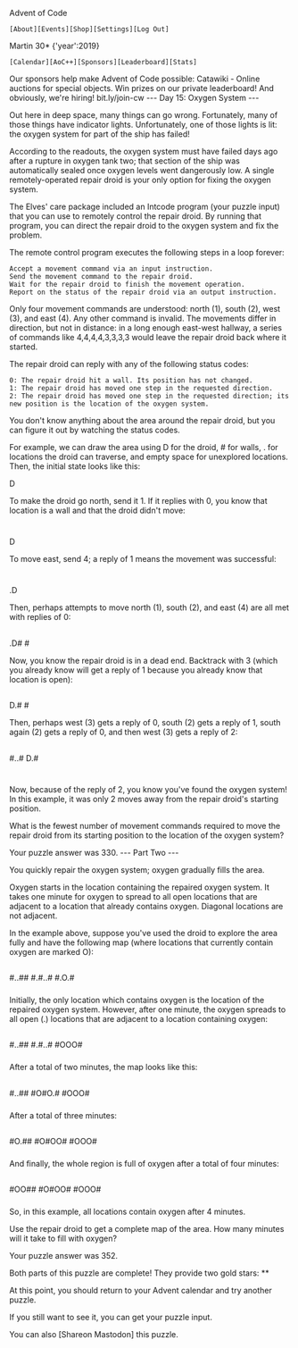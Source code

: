 
Advent of Code

    [About][Events][Shop][Settings][Log Out]

Martin 30*
 {'year':2019}

    [Calendar][AoC++][Sponsors][Leaderboard][Stats]

Our sponsors help make Advent of Code possible:
Catawiki - Online auctions for special objects. Win prizes on our private leaderboard! And obviously, we're hiring! bit.ly/join-cw
--- Day 15: Oxygen System ---

Out here in deep space, many things can go wrong. Fortunately, many of those things have indicator lights. Unfortunately, one of those lights is lit: the oxygen system for part of the ship has failed!

According to the readouts, the oxygen system must have failed days ago after a rupture in oxygen tank two; that section of the ship was automatically sealed once oxygen levels went dangerously low. A single remotely-operated repair droid is your only option for fixing the oxygen system.

The Elves' care package included an Intcode program (your puzzle input) that you can use to remotely control the repair droid. By running that program, you can direct the repair droid to the oxygen system and fix the problem.

The remote control program executes the following steps in a loop forever:

    Accept a movement command via an input instruction.
    Send the movement command to the repair droid.
    Wait for the repair droid to finish the movement operation.
    Report on the status of the repair droid via an output instruction.

Only four movement commands are understood: north (1), south (2), west (3), and east (4). Any other command is invalid. The movements differ in direction, but not in distance: in a long enough east-west hallway, a series of commands like 4,4,4,4,3,3,3,3 would leave the repair droid back where it started.

The repair droid can reply with any of the following status codes:

    0: The repair droid hit a wall. Its position has not changed.
    1: The repair droid has moved one step in the requested direction.
    2: The repair droid has moved one step in the requested direction; its new position is the location of the oxygen system.

You don't know anything about the area around the repair droid, but you can figure it out by watching the status codes.

For example, we can draw the area using D for the droid, # for walls, . for locations the droid can traverse, and empty space for unexplored locations. Then, the initial state looks like this:

      
      
   D  
      
      

To make the droid go north, send it 1. If it replies with 0, you know that location is a wall and that the droid didn't move:

      
   #  
   D  
      
      

To move east, send 4; a reply of 1 means the movement was successful:

      
   #  
   .D 
      
      

Then, perhaps attempts to move north (1), south (2), and east (4) are all met with replies of 0:

      
   ## 
   .D#
    # 
      

Now, you know the repair droid is in a dead end. Backtrack with 3 (which you already know will get a reply of 1 because you already know that location is open):

      
   ## 
   D.#
    # 
      

Then, perhaps west (3) gets a reply of 0, south (2) gets a reply of 1, south again (2) gets a reply of 0, and then west (3) gets a reply of 2:

      
   ## 
  #..#
  D.# 
   #  

Now, because of the reply of 2, you know you've found the oxygen system! In this example, it was only 2 moves away from the repair droid's starting position.

What is the fewest number of movement commands required to move the repair droid from its starting position to the location of the oxygen system?

Your puzzle answer was 330.
--- Part Two ---

You quickly repair the oxygen system; oxygen gradually fills the area.

Oxygen starts in the location containing the repaired oxygen system. It takes one minute for oxygen to spread to all open locations that are adjacent to a location that already contains oxygen. Diagonal locations are not adjacent.

In the example above, suppose you've used the droid to explore the area fully and have the following map (where locations that currently contain oxygen are marked O):

 ##   
#..## 
#.#..#
#.O.# 
 ###  

Initially, the only location which contains oxygen is the location of the repaired oxygen system. However, after one minute, the oxygen spreads to all open (.) locations that are adjacent to a location containing oxygen:

 ##   
#..## 
#.#..#
#OOO# 
 ###  

After a total of two minutes, the map looks like this:

 ##   
#..## 
#O#O.#
#OOO# 
 ###  

After a total of three minutes:

 ##   
#O.## 
#O#OO#
#OOO# 
 ###  

And finally, the whole region is full of oxygen after a total of four minutes:

 ##   
#OO## 
#O#OO#
#OOO# 
 ###  

So, in this example, all locations contain oxygen after 4 minutes.

Use the repair droid to get a complete map of the area. How many minutes will it take to fill with oxygen?

Your puzzle answer was 352.

Both parts of this puzzle are complete! They provide two gold stars: **

At this point, you should return to your Advent calendar and try another puzzle.

If you still want to see it, you can get your puzzle input.

You can also [Shareon Mastodon] this puzzle.
